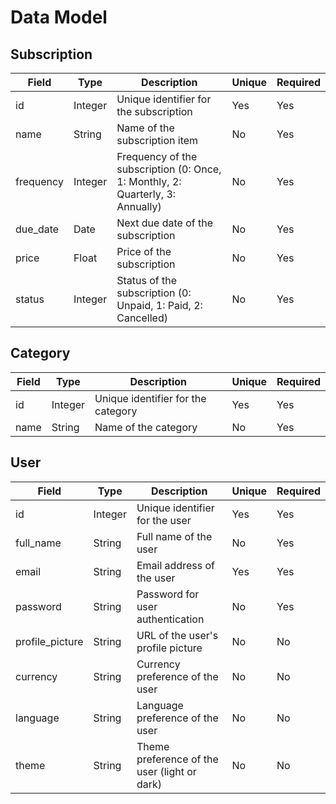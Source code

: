 # Data Model

## Subscription

| Field | Type | Description | Unique | Required |
|-------|------|-------------|--------|----------|
| id | Integer | Unique identifier for the subscription | Yes | Yes |
| name | String | Name of the subscription item | No | Yes |
| frequency | Integer | Frequency of the subscription (0: Once, 1: Monthly, 2: Quarterly, 3: Annually) | No | Yes |
| due_date | Date | Next due date of the subscription | No | Yes |
| price | Float | Price of the subscription | No | Yes |
| status | Integer | Status of the subscription (0: Unpaid, 1: Paid, 2: Cancelled) | No | Yes |

## Category

| Field | Type | Description | Unique | Required |
|-------|------|-------------|--------|----------|
| id | Integer | Unique identifier for the category | Yes | Yes |
| name | String | Name of the category | No | Yes |

## User

| Field | Type | Description | Unique | Required |
|-------|------|-------------|--------|----------|
| id | Integer | Unique identifier for the user | Yes | Yes |
| full_name | String | Full name of the user | No | Yes |
| email | String | Email address of the user | Yes | Yes |
| password | String | Password for user authentication | No | Yes |
| profile_picture | String | URL of the user's profile picture | No | No |
| currency | String | Currency preference of the user | No | No |
| language | String | Language preference of the user | No | No |
| theme | String | Theme preference of the user (light or dark) | No | No |
